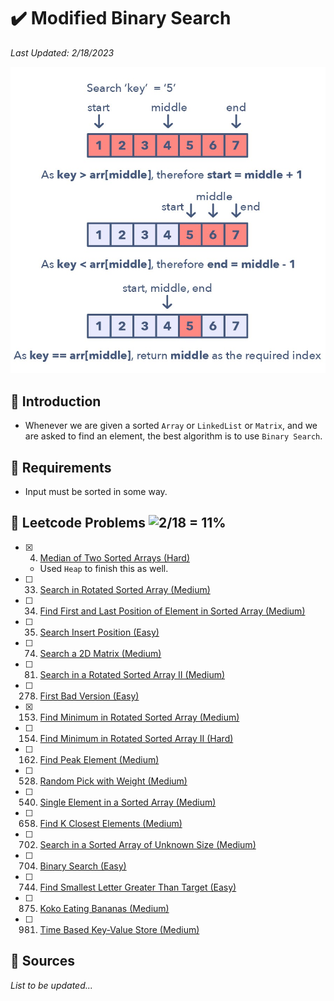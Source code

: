 # :heavy_check_mark: Modified Binary Search
*Last Updated: 2/18/2023*

![Image of binary search](../images/patterns/modified-binary-search/modified-binary-search-png.jpg)

## :round_pushpin: Introduction
- Whenever we are given a sorted `Array` or `LinkedList` or `Matrix`, and we are asked to find an element, the best algorithm is to use `Binary Search`.

## :round_pushpin: Requirements
- Input must be sorted in some way.

## :round_pushpin: Leetcode Problems ![2/18 = 11%](https://progress-bar.dev/11)

- [x] 4. [Median of Two Sorted Arrays (Hard)](https://leetcode.com/problems/median-of-two-sorted-arrays/)
  - Used `Heap` to finish this as well.
- [ ] 33. [Search in Rotated Sorted Array (Medium)](https://leetcode.com/problems/search-in-rotated-sorted-array/description/)
- [ ] 34. [Find First and Last Position of Element in Sorted Array (Medium)](https://leetcode.com/problems/find-first-and-last-position-of-element-in-sorted-array/)
- [ ] 35. [Search Insert Position (Easy)](https://leetcode.com/problems/search-insert-position/description/)
- [ ] 74. [Search a 2D Matrix (Medium)](https://leetcode.com/problems/search-a-2d-matrix/description/)
- [ ] 81. [Search in a Rotated Sorted Array II (Medium)](https://leetcode.com/problems/search-in-rotated-sorted-array-ii/)
- [ ] 278. [First Bad Version (Easy)](https://leetcode.com/problems/first-bad-version/)
- [x] 153. [Find Minimum in Rotated Sorted Array (Medium)](https://leetcode.com/problems/find-minimum-in-rotated-sorted-array/)
- [ ] 154. [Find Minimum in Rotated Sorted Array II (Hard)](https://leetcode.com/problems/find-minimum-in-rotated-sorted-array-ii/)
- [ ] 162. [Find Peak Element (Medium)](https://leetcode.com/problems/find-peak-element/)
- [ ] 528. [Random Pick with Weight (Medium)](https://leetcode.com/problems/random-pick-with-weight/)
- [ ] 540. [Single Element in a Sorted Array (Medium)](https://leetcode.com/problems/single-element-in-a-sorted-array/)
- [ ] 658. [Find K Closest Elements (Medium)](https://leetcode.com/problems/find-k-closest-elements/)
- [ ] 702. [Search in a Sorted Array of Unknown Size (Medium)](https://leetcode.com/problems/search-in-a-sorted-array-of-unknown-size/)
- [ ] 704. [Binary Search (Easy)](https://leetcode.com/problems/binary-search/)
- [ ] 744. [Find Smallest Letter Greater Than Target (Easy)](https://leetcode.com/problems/find-smallest-letter-greater-than-target/)
- [ ] 875. [Koko Eating Bananas (Medium)](https://leetcode.com/problems/koko-eating-bananas/description/)
- [ ] 981. [Time Based Key-Value Store (Medium)](https://leetcode.com/problems/time-based-key-value-store/)

## :round_pushpin: Sources
*List to be updated...*
